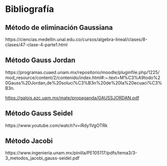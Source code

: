 <h1>Bibliografía</h1>

<h2>Método de eliminación Gaussiana</h2>
https://ciencias.medellin.unal.edu.co/cursos/algebra-lineal/clases/8-clases/47-clase-4-parte1.html

<h2>Método Gauss Jordan</h2>
https://programas.cuaed.unam.mx/repositorio/moodle/pluginfile.php/1225/mod_resource/content/2/contenido/index.html#:~:text=M%C3%A9todo%20Gauss%2DJordan,de%20soluci%C3%B3n%20de%20la%20ecuaci%C3%B3n.

https://galois.azc.uam.mx/mate/propaganda/GAUSSJORDAN.pdf 

<h2>Método Gauss Seidel</h2>
https://www.youtube.com/watch?v=iRdy1VgOTRk

<H2>Método Jacobi</H2>
https://www.ingenieria.unam.mx/pinilla/PE105117/pdfs/tema3/3-3_metodos_jacobi_gauss-seidel.pdf
